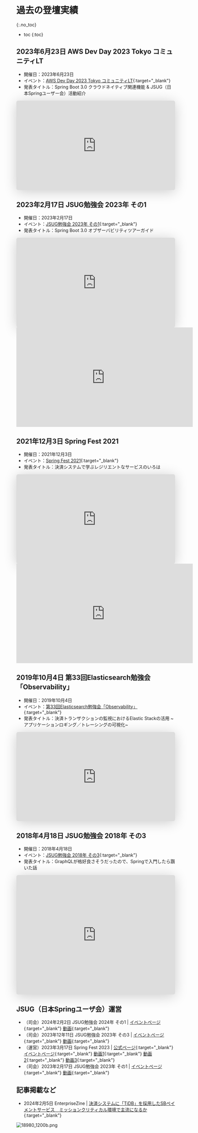 # 過去の登壇実績
{:.no_toc}

* toc
{:toc}

## 2023年6月23日 AWS Dev Day 2023 Tokyo コミュニティLT
- 開催日：2023年6月23日
- イベント：[AWS Dev Day 2023 Tokyo コミュニティLT](https://aws.amazon.com/jp/events/devday/japan/){:target="_blank"}
- 発表タイトル：Spring Boot 3.0 クラウドネイティブ関連機能 & JSUG（日本Springユーザー会）活動紹介

<iframe class="speakerdeck-iframe" frameborder="0" src="https://speakerdeck.com/player/b7f854b3a150430083b3283950923aca" title="2023.6.23 - AWS Dev Day 2023 Tokyo Spring Boot 3.0 クラウドネイティブ関連機能 &amp; JSUG（日本Springユーザ会）活動紹介" allowfullscreen="true" style="border: 0px; background: padding-box rgba(0, 0, 0, 0.1); margin: 0px; padding: 0px; border-radius: 6px; box-shadow: rgba(0, 0, 0, 0.2) 0px 5px 40px; width: 100%; height: auto; aspect-ratio: 560 / 315;" data-ratio="1.7777777777777777"></iframe>

## 2023年2月17日 JSUG勉強会 2023年 その1
- 開催日：2023年2月17日
- イベント：[JSUG勉強会 2023年 その1](https://jsug.doorkeeper.jp/events/151317){:target="_blank"}
- 発表タイトル：Spring Boot 3.0 オブザーバビリティツアーガイド

<iframe class="speakerdeck-iframe" frameborder="0" src="https://speakerdeck.com/player/dac683d90bef403b83c8da842f1f7757" title="2023.2.17 - Spring Boot 3.0 オブザーバビリティツアーガイド" allowfullscreen="true" style="border: 0px; background: padding-box rgba(0, 0, 0, 0.1); margin: 0px; padding: 0px; border-radius: 6px; box-shadow: rgba(0, 0, 0, 0.2) 0px 5px 40px; width: 100%; height: auto; aspect-ratio: 560 / 315;" data-ratio="1.7777777777777777"></iframe>
<iframe width="560" height="315" src="https://www.youtube.com/embed/yjJ1jyvEaOI" title="YouTube video player" frameborder="0" allow="accelerometer; autoplay; clipboard-write; encrypted-media; gyroscope; picture-in-picture; web-share" allowfullscreen></iframe>

## 2021年12月3日 Spring Fest 2021
- 開催日：2021年12月3日
- イベント：[Spring Fest 2021](https://springfest2021.springframework.jp){:target="_blank"}
- 発表タイトル：決済システムで学ぶレジリエントなサービスのいろは

<iframe class="speakerdeck-iframe" frameborder="0" src="https://speakerdeck.com/player/8b1a37d4c29a4d4aaa9c828e624d9dd9" title="2021.12.3 - 決済システムで学ぶレジリエントなサービスのいろは" allowfullscreen="true" style="border: 0px; background: padding-box rgba(0, 0, 0, 0.1); margin: 0px; padding: 0px; border-radius: 6px; box-shadow: rgba(0, 0, 0, 0.2) 0px 5px 40px; width: 100%; height: auto; aspect-ratio: 560 / 314;" data-ratio="1.78343949044586"></iframe>
<iframe width="560" height="315" src="https://www.youtube.com/embed/9-yDaFlGTxE" title="YouTube video player" frameborder="0" allow="accelerometer; autoplay; clipboard-write; encrypted-media; gyroscope; picture-in-picture; web-share" allowfullscreen></iframe>

## 2019年10月4日 第33回Elasticsearch勉強会「Observability」
- 開催日：2019年10月4日
- イベント：[第33回Elasticsearch勉強会「Observability」](https://www.meetup.com/ja-JP/tokyo-elastic-fantastics/events/264954133/){:target="_blank"}
- 発表タイトル：決済トランザクションの監視におけるElastic Stackの活用 ~アプリケーションロギング／トレーシングの可視化~

<iframe class="speakerdeck-iframe" frameborder="0" src="https://speakerdeck.com/player/a40ad7745a27411f80485b721f9c9361" title="2019.10.4 - 決済トランザクションの監視におけるElastic Stackの活用 ~アプリケーションロギング／トレーシングの可視化~" allowfullscreen="true" style="border: 0px; background: padding-box rgba(0, 0, 0, 0.1); margin: 0px; padding: 0px; border-radius: 6px; box-shadow: rgba(0, 0, 0, 0.2) 0px 5px 40px; width: 100%; height: auto; aspect-ratio: 560 / 314;" data-ratio="1.78343949044586"></iframe>

## 2018年4月18日 JSUG勉強会 2018年 その3
- 開催日：2018年4月18日
- イベント：[JSUG勉強会 2018年 その3](https://jsug.doorkeeper.jp/events/73144){:target="_blank"}
- 発表タイトル：GraphQLが格好良さそうだったので、Springで入門したら躓いた話

<iframe class="speakerdeck-iframe" frameborder="0" src="https://speakerdeck.com/player/188228614ba443b1af87e9cdd25c3755" title="2018.4.18 - GraphQLが格好良さそうだったので、Springで入門したら躓いた話" allowfullscreen="true" style="border: 0px; background: padding-box rgba(0, 0, 0, 0.1); margin: 0px; padding: 0px; border-radius: 6px; box-shadow: rgba(0, 0, 0, 0.2) 0px 5px 40px; width: 100%; height: auto; aspect-ratio: 560 / 420;" data-ratio="1.3333333333333333"></iframe>

## JSUG（日本Springユーザ会）運営
- （司会）2024年2月2日 JSUG勉強会 2024年 その1 \| [イベントページ](https://jsug.doorkeeper.jp/events/168753){:target="_blank"} [動画](https://www.youtube.com/live/opxXtDzdjMc?si=6xFCR5cHzj2f8cU8){:target="_blank"}
- （司会）2023年12年11日 JSUG勉強会 2023年 その3 \| [イベントページ](https://jsug.doorkeeper.jp/events/166518){:target="_blank"} [動画](https://www.youtube.com/live/8YvUx_FMu54?si=g1pN-aNt_OI8CUEs){:target="_blank"}
- （運営）2023年3月17日 Spring Fest 2023 \| [公式ページ](https://springfest2023.springframework.jp){:target="_blank"} [イベントページ](https://jsug.doorkeeper.jp/events/151363){:target="_blank"} [動画1](https://www.youtube.com/live/wLgEG0jzxBA?si=QvplGkYZHsjjlR9v){:target="_blank"} [動画2](https://www.youtube.com/live/lg1ycXsDbEI?si=zUpedlUx5Ve47I7p){:target="_blank"} [動画3](https://www.youtube.com/live/wTqU_H409lc?si=T_jsvjVui8HDO97C){:target="_blank"}
- （司会）2023年2月17日 JSUG勉強会 2023年 その1 \| [イベントページ](https://jsug.doorkeeper.jp/events/151317){:target="_blank"} [動画](https://www.youtube.com/live/yjJ1jyvEaOI?si=0wH_Z1NJIRCqlN7Q){:target="_blank"}

## 記事掲載など
- 2024年2月5日 EnterpriseZine \| [決済システムに「TiDB」を採用したSBペイメントサービス　ミッションクリティカル環境で主流になるか](https://enterprisezine.jp/article/detail/18980){:target="_blank"}

![18980_1200b.png](https://ez-cdn.shoeisha.jp/static/images/article/18980/18980_1200b.png)
